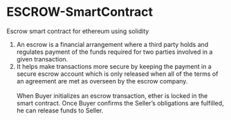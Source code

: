 # ESCROW-SmartContract

Escrow smart contract for ethereum using solidity

1. An escrow is a financial arrangement where a third party holds and regulates payment of the funds required for two parties involved in a given transaction.
2. It helps make transactions more secure by keeping the payment in a secure escrow account which is only released when all of the terms of an agreement are met as overseen by the escrow company.<br><br>
   When Buyer initializes an escrow transaction, ether is locked in the smart contract. Once Buyer confirms the Seller’s obligations are fulfilled, he can release funds to Seller.<br>

